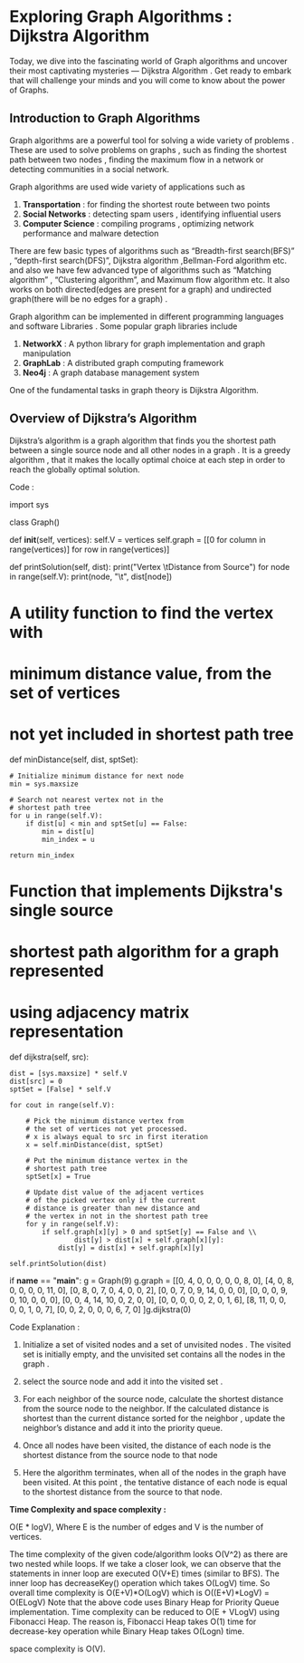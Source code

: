 # Exploring Graph Algorithms :                   Dijkstra Algorithm

Today, we dive into the fascinating world of Graph algorithms and uncover their most captivating mysteries — Dijkstra Algorithm . Get ready to embark that will  challenge your minds and you will come to know about the power of Graphs.

## Introduction to Graph Algorithms

Graph algorithms are a powerful tool for solving a wide variety of problems . These are used to solve problems on graphs , such as finding the shortest path between two nodes , finding the maximum flow in a network or detecting communities in a  social network.

Graph algorithms are used wide variety of applications such as 

1. **Transportation** :  for finding the shortest route between two points
2. **Social Networks** : detecting spam users , identifying influential users
3. **Computer Science** : compiling programs , optimizing network performance and malware detection

There are few basic types of algorithms such as “Breadth-first search(BFS)” , “depth-first search(DFS)”, Dijkstra algorithm ,Bellman-Ford algorithm etc. and also we have few advanced type of algorithms such as “Matching algorithm” , “Clustering algorithm”, and Maximum flow algorithm etc. It also works on both directed(edges are present for a graph) and undirected graph(there will be no edges for a graph) .

Graph algorithm can be implemented in different programming languages and software Libraries . Some popular graph libraries include 

1. **NetworkX** : A python library for graph implementation and graph manipulation
2. **GraphLab** : A distributed graph computing framework 
3. **Neo4j** : A graph database management system

One of the fundamental tasks in graph theory is Dijkstra Algorithm.

## Overview of Dijkstra’s  Algorithm

Dijkstra’s algorithm is a graph algorithm that finds you the shortest path between a single source node and all other nodes in a graph . It is a greedy algorithm , that it makes the locally optimal choice at each step in order to reach the globally optimal solution.

Code : 

import sys

class Graph()

def __init__(self, vertices):
	self.V = vertices
	self.graph = [[0 for column in range(vertices)]
				for row in range(vertices)]

def printSolution(self, dist):
	print("Vertex \\tDistance from Source")
	for node in range(self.V):
		print(node, "\\t", dist[node])

# A utility function to find the vertex with
# minimum distance value, from the set of vertices
# not yet included in shortest path tree
def minDistance(self, dist, sptSet):

	# Initialize minimum distance for next node
	min = sys.maxsize

	# Search not nearest vertex not in the
	# shortest path tree
	for u in range(self.V):
		if dist[u] < min and sptSet[u] == False:
			min = dist[u]
			min_index = u

	return min_index

# Function that implements Dijkstra's single source
# shortest path algorithm for a graph represented
# using adjacency matrix representation
def dijkstra(self, src):

	dist = [sys.maxsize] * self.V
	dist[src] = 0
	sptSet = [False] * self.V

	for cout in range(self.V):

		# Pick the minimum distance vertex from
		# the set of vertices not yet processed.
		# x is always equal to src in first iteration
		x = self.minDistance(dist, sptSet)

		# Put the minimum distance vertex in the
		# shortest path tree
		sptSet[x] = True

		# Update dist value of the adjacent vertices
		# of the picked vertex only if the current
		# distance is greater than new distance and
		# the vertex in not in the shortest path tree
		for y in range(self.V):
			if self.graph[x][y] > 0 and sptSet[y] == False and \\
					dist[y] > dist[x] + self.graph[x][y]:
				dist[y] = dist[x] + self.graph[x][y]

	self.printSolution(dist)
if **name** == "**main**":
g = Graph(9)
g.graph = [[0, 4, 0, 0, 0, 0, 0, 8, 0],
[4, 0, 8, 0, 0, 0, 0, 11, 0],
[0, 8, 0, 7, 0, 4, 0, 0, 2],
[0, 0, 7, 0, 9, 14, 0, 0, 0],
[0, 0, 0, 9, 0, 10, 0, 0, 0],
[0, 0, 4, 14, 10, 0, 2, 0, 0],
[0, 0, 0, 0, 0, 2, 0, 1, 6],
[8, 11, 0, 0, 0, 0, 1, 0, 7],
[0, 0, 2, 0, 0, 0, 6, 7, 0]
]g.dijkstra(0)

Code Explanation :

1. Initialize a set of  visited nodes and a set of unvisited nodes . The visited set is initially empty, and the unvisited set  contains all the nodes in the graph .

2. select the source node and add it into the visited set . 

3. For each neighbor of the source node, calculate the shortest distance from the source node to the neighbor. If the calculated distance is shortest than the current distance  sorted for  the neighbor , update the neighbor’s distance and add it into the priority queue.


4. Once all nodes have been visited, the distance of each node is the shortest distance from the source node to that node


5. Here the algorithm terminates, when all of the nodes in the graph have been visited. At this point , the tentative distance of each node is equal to the shortest distance from the source to that node. 

**Time Complexity and space complexity :**

O(E * logV), Where E is the number of edges and V is the number of vertices.

The time complexity of the given code/algorithm looks O(V^2) as there are two nested while loops. If we take a closer look, we can observe that the statements in inner loop are executed O(V+E) times (similar to BFS). The inner loop has decreaseKey() operation which takes O(LogV) time. So overall time complexity is O(E+V)*O(LogV) which is O((E+V)*LogV) = O(ELogV) Note that the above code uses Binary Heap for Priority Queue implementation. Time complexity can be reduced to O(E + VLogV) using Fibonacci Heap. The reason is, Fibonacci Heap takes O(1) time for decrease-key operation while Binary Heap takes O(Logn) time.

 space complexity is  O(V).
